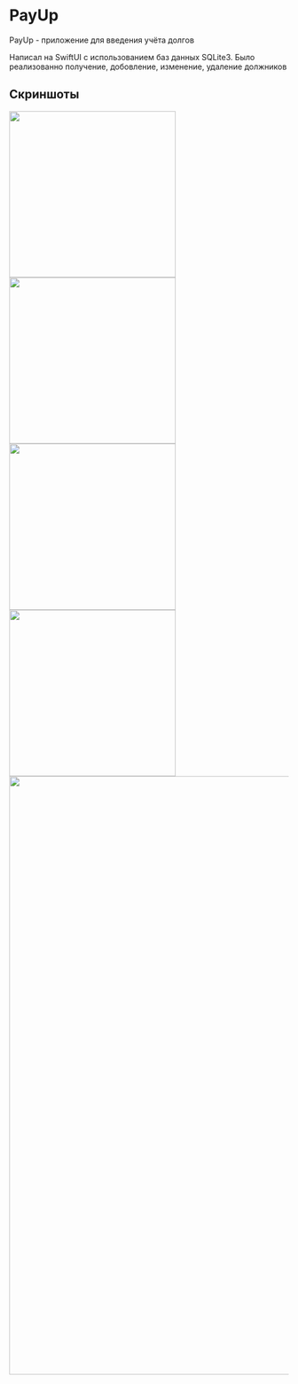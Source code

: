 # PayUp
PayUp - приложение для введения учёта долгов

Написал на SwiftUI с использованием баз данных SQLite3. Было реализованно получение, добовление, изменение, удаление должников

## Скриншоты

<image src="https://github.com/netrunner-yh/pay-up/blob/main/1.png?raw=true" width="300"/> <image src="https://github.com/netrunner-yh/pay-up/blob/main/2.png?raw=true" width="300"/>
<image src="https://github.com/netrunner-yh/pay-up/blob/main/3.png?raw=true" width="300"/> <image src="https://github.com/netrunner-yh/pay-up/blob/main/4.png?raw=true" width="300"/>
<image src="https://github.com/netrunner-yh/pay-up/blob/main/5.png?raw=true" width="1080"/>
